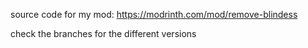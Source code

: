 source code for my mod:
https://modrinth.com/mod/remove-blindess

check the branches for the different versions
